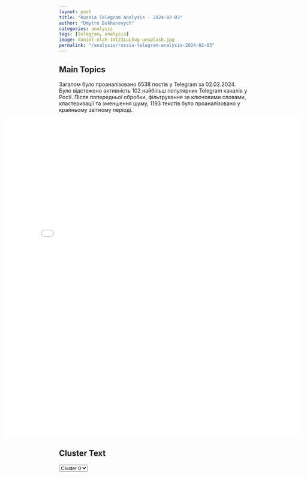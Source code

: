 ```yaml
---
layout: post
title: "Russia Telegram Analysis - 2024-02-03"
author: "Dmytro Bukhanevych"
categories: analysis
tags: [telegram, analysis]
image: daniel-olah-1Vt21LuLSug-unsplash.jpg
permalink: "/analysis/russia-telegram-analysis-2024-02-03"
---
```


<style>
    /* Adjusting iframe-container styles */
    .wide-iframe-container {
        width: calc(100% + 30vw);  /* Extending the width */
        margin-left: -15vw;       /* Negative margin to push to the left */
        overflow: hidden;         /* In case the iframe content spills over */
    }

    .wide-iframe-container iframe {
        width: 100%;  /* Making the iframe take the full width of its container */
        border: none; /* Removing any borders from the iframe */
    }

    /* Toggle mechanism */
    .hidden {
        display: none;
    }
    
    .show-content-target:checked + .show-content {
        display: block;
    }
</style>

<h2>Main Topics</h2>
<p>Загалом було проаналізовано 6538 постів у Telegram за 02.02.2024. Було відстежено активність 102 найбільш популярних Telegram каналів у Росії. Після попередньої обробки, фільтрування за ключовими словами, кластеризації та зменшення шуму, 1193 текстів було проаналізовано у крайньому звітному періоді.</p>
<!-- Embedding Main Plotly Visualization -->
<div class="wide-iframe-container">
    <iframe src="{{site.baseurl}}/visualizations/2024-02-03/fig_topics_time.html" height="850"></iframe>
</div>


<h2>Cluster Text</h2>

<!-- Dropdown to select a cluster -->
<select id="clusterSelector" onchange="displayClusterText()">
<option value="0">Cluster 0</option><option value="1">Cluster 1</option><option value="2">Cluster 2</option><option value="3">Cluster 3</option><option value="4">Cluster 4</option><option value="5">Cluster 5</option><option value="6">Cluster 6</option><option value="7">Cluster 7</option><option value="8">Cluster 8</option>
</select>

<!-- Display area for the selected cluster's text -->
<div id="clusterTextDisplay" class="hidden"></div>

<script type="text/javascript">
    var clusterDetails = {"0": "<b>Total Posts:</b> 131<br><b>Date:</b> 2024-02-02 22:32:55+00:00<br><b>Author:</b> wargonzo<br><b>Link:</b> https://t.me/s/wargonzo/17954<br><b>Subscribers:</b> 1072133<br><b>Text:</b> \u0422\u0435\u043a\u0441\u0442: \u26a1\ufe0f\u0412\u0430\u0436\u043d\u043e\u26a1\ufe0f\u0412\u0412\u0421 \u0421\u0428\u0410 \u043d\u0430\u043d\u0435\u0441\u043b\u0438 \u0443\u0434\u0430\u0440\u044b \u043f\u043e \u0421\u0438\u0440\u0438\u0438 \u0438 \u0418\u0440\u0430\u043a\u0443\u26a1\ufe0f\u0421\u0442\u0440\u0430\u0442\u0435\u0433\u0438\u0447\u0435\u0441\u043a\u0438\u0435 \u0431\u043e\u043c\u0431\u0430\u0440\u0434\u0438\u0440\u043e\u0432\u0449\u0438\u043a\u0438 B-1B \u00abLancer\u00bb, \u0430 \u0442\u0430\u043a\u0436\u0435 \u043e\u043a\u043e\u043b\u043e 10 \u0448\u0442\u0443\u0440\u043c\u043e\u0432\u0438\u043a\u043e\u0432 \u0438 \u0438\u0441\u0442\u0440\u0435\u0431\u0438\u0442\u0435\u043b\u0435\u0439 \u0412\u0412\u0421 \u0421\u0428\u0410 \u043d\u0430\u043d\u043e\u0441\u044f\u0442 \u0443\u0434\u0430\u0440\u044b \u043f\u043e \u043e\u0431\u044a\u0435\u043a\u0442\u0430\u043c \u041a\u0421\u0418\u0420 \u0438 \u043f\u043e\u0434\u0434\u0435\u0440\u0436\u0438\u0432\u0430\u0435\u043c\u044b\u0445 \u0418\u0440\u0430\u043d\u043e\u043c \u0433\u0440\u0443\u043f\u043f\u0438\u0440\u043e\u0432\u043e\u043a \u0432 \u0421\u0438\u0440\u0438\u0438 \u0438 \u0418\u0440\u0430\u043a\u0435. \u0426\u0435\u043d\u0442\u0440\u0430\u043b\u044c\u043d\u043e\u0435 \u043a\u043e\u043c\u0430\u043d\u0434\u043e\u0432\u0430\u043d\u0438\u0435 \u0421\u0428\u0410 \u043f\u043e\u0434\u0442\u0432\u0435\u0440\u0434\u0438\u043b\u043e \u0431\u043e\u043c\u0431\u0430\u0440\u0434\u0438\u0440\u043e\u0432\u043a\u0443 \u0431\u043e\u043b\u0435\u0435 \u0447\u0435\u043c 85 \u0446\u0435\u043b\u0435\u0439. \u041f\u0440\u0438 \u044d\u0442\u043e\u043c, \u0430\u043c\u0435\u0440\u0438\u043a\u0430\u043d\u0441\u043a\u0438\u0435 \u0421\u041c\u0418, \u0441\u0441\u044b\u043b\u0430\u044f\u0441\u044c \u043d\u0430 \u0438\u0441\u0442\u043e\u0447\u043d\u0438\u043a\u0438 \u0432 \u043f\u0440\u0430\u0432\u0438\u0442\u0435\u043b\u044c\u0441\u0442\u0432\u0435, \u0441\u043e\u043e\u0431\u0449\u0430\u044e\u0442, \u0447\u0442\u043e \u0443\u0434\u0430\u0440\u044b \u043d\u0435 \u0431\u0443\u0434\u0443\u0442 \u043d\u0430\u043d\u043e\u0441\u0438\u0442\u044c\u0441\u044f \u043f\u043e \u0442\u0435\u0440\u0440\u0438\u0442\u043e\u0440\u0438\u0438 \u0418\u0440\u0430\u043d\u0430, \u043d\u043e \u044d\u0442\u043e \u0442\u043e\u043b\u044c\u043a\u043e \u043d\u0430\u0447\u0430\u043b\u043e \u043e\u043f\u0435\u0440\u0430\u0446\u0438\u0438 \u043f\u0440\u043e\u0442\u0438\u0432 \u043f\u0440\u043e\u0438\u0440\u0430\u043d\u0441\u043a\u0438\u0445 \u0441\u0438\u043b \u0432 \u0440\u0435\u0433\u0438\u043e\u043d\u0435, \u043a\u043e\u0442\u043e\u0440\u0430\u044f \u043f\u0440\u043e\u0434\u043e\u043b\u0436\u0438\u0442\u0441\u044f \u0432 \u0431\u043b\u0438\u0436\u0430\u0439\u0448\u0438\u0435 \u0434\u043d\u0438. \u042d\u0442\u0438 \u0441\u043b\u043e\u0432\u0430 \u043f\u043e\u0434\u0442\u0432\u0435\u0440\u0434\u0438\u043b \u0438 \u043f\u0440\u0435\u0437\u0438\u0434\u0435\u043d\u0442 \u0421\u0428\u0410 \u0414\u0436\u043e \u0411\u0430\u0439\u0434\u0435\u043d, \u0437\u0430\u044f\u0432\u0438\u0432, \u0447\u0442\u043e \u043e\u043f\u0435\u0440\u0430\u0446\u0438\u044f \u043f\u0440\u043e\u0432\u043e\u0434\u0438\u0442\u0441\u044f \u043f\u043e\u0434 \u0435\u0433\u043e \u0440\u0443\u043a\u043e\u0432\u043e\u0434\u0441\u0442\u0432\u043e\u043c \u0438 \u0431\u0443\u0434\u0435\u0442 \u043f\u0440\u043e\u0434\u043e\u043b\u0436\u0435\u043d\u0430 \u0432 \u0442\u043e\u043c \u043c\u0435\u0441\u0442\u0435 \u0438 \u0432 \u0442\u043e \u0432\u0440\u0435\u043c\u044f, \u043a\u043e\u0442\u043e\u0440\u043e\u0435 \u043e\u043d\u0438 \u0441\u0430\u043c\u0438 \u0432\u044b\u0431\u0435\u0440\u0443\u0442. \u00ab\u0421\u0428\u0410 \u043d\u0435 \u0441\u0442\u0440\u0435\u043c\u044f\u0442\u0441\u044f \u043a \u043a\u043e\u043d\u0444\u043b\u0438\u043a\u0442\u0443 \u043d\u0430 \u0411\u043b\u0438\u0436\u043d\u0435\u043c \u0412\u043e\u0441\u0442\u043e\u043a\u0435 \u0438\u043b\u0438 \u0433\u0434\u0435-\u043b\u0438\u0431\u043e \u0435\u0449\u0435 \u0432 \u043c\u0438\u0440\u0435, \u043d\u043e \u043c\u044b \u0434\u0430\u0434\u0438\u043c \u0441\u0434\u0430\u0447\u0438 \u0432\u0441\u0435\u043c, \u043a\u0442\u043e \u043f\u043e\u043f\u044b\u0442\u0430\u0435\u0442\u0441\u044f \u043f\u0440\u0438\u0447\u0438\u043d\u0438\u0442\u044c \u043d\u0430\u043c \u0432\u0440\u0435\u0434\u00bb \u2013 \u0437\u0430\u044f\u0432\u0438\u043b \u043f\u0440\u0435\u0437\u0438\u0434\u0435\u043d\u0442 \u0410\u043c\u0435\u0440\u0438\u043a\u0438. \u041d\u0430\u043f\u043e\u043c\u043d\u0438\u043c, \u0447\u0442\u043e \u0431\u043e\u043c\u0431\u0430\u0440\u0434\u0438\u0440\u043e\u0432\u043a\u0438 \u0432 \u0421\u0438\u0440\u0438\u0438 \u0438 \u0418\u0440\u0430\u043a\u0435 \u0441\u0442\u0430\u043b\u0438 \u043e\u0442\u0432\u0435\u0442\u043e\u043c \u043d\u0430 \u043d\u0435\u0434\u0430\u0432\u043d\u044e\u044e \u0430\u0442\u0430\u043a\u0443 \u0430\u043c\u0435\u0440\u0438\u043a\u0430\u043d\u0441\u043a\u043e\u0439 \u0431\u0430\u0437\u044b \u0432 \u0418\u043e\u0440\u0434\u0430\u043d\u0438\u0438, \u0432 \u0445\u043e\u0434\u0435 \u043a\u043e\u0442\u043e\u0440\u043e\u0439 \u043f\u043e\u0433\u0438\u0431\u043b\u043e \u043d\u0435\u0441\u043a\u043e\u043b\u044c\u043a\u043e \u0432\u043e\u0435\u043d\u043d\u043e\u0441\u043b\u0443\u0436\u0430\u0449\u0438\u0445 \u0421\u0428\u0410.@wargonzo *\u043d\u0430\u0448 \u043f\u0440\u043e\u0435\u043a\u0442 \u0441\u0443\u0449\u0435\u0441\u0442\u0432\u0443\u0435\u0442 \u043d\u0430 \u0441\u0440\u0435\u0434\u0441\u0442\u0432\u0430 \u043f\u043e\u0434\u043f\u0438\u0441\u0447\u0438\u043a\u043e\u0432, \u043a\u0430\u0440\u0442\u0430 \u0434\u043b\u044f \u043f\u043e\u043c\u043e\u0449\u04384276 3801 4149 1378", "1": "<b>Total Posts:</b> 319<br><b>Date:</b> 2024-02-02 06:00:07+00:00<br><b>Author:</b> bbcrussian<br><b>Link:</b> https://t.me/s/bbcrussian/60050<br><b>Subscribers:</b> 374681<br><b>Text:</b> \u0422\u0435\u043a\u0441\u0442: \u0418\u0433\u0440\u044b \u0417\u0435\u043b\u0435\u043d\u0441\u043a\u043e\u0433\u043e \u0438\u00a0\u0417\u0430\u043b\u0443\u0436\u043d\u043e\u0433\u043e: \u0433\u0435\u043d\u0435\u0440\u0430\u043b \u0441\u0434\u0435\u043b\u0430\u043b \u0441\u0432\u043e\u0439 \u0445\u043e\u0434. \u041a\u043e\u0440\u0440\u0435\u0441\u043f\u043e\u043d\u0434\u0435\u043d\u0442 \u0411\u0438-\u0431\u0438-\u0441\u0438 \u0432\u00a0\u0423\u043a\u0440\u0430\u0438\u043d\u0435 \u0421\u0432\u044f\u0442\u043e\u0441\u043b\u0430\u0432 \u0425\u043e\u043c\u0435\u043d\u043a\u043e\u00a0\u2014 \u043e\u00a0\u043a\u043e\u043b\u043e\u043d\u043a\u0435 \u0443\u043a\u0440\u0430\u0438\u043d\u0441\u043a\u043e\u0433\u043e \u0433\u043b\u0430\u0432\u043d\u043e\u043a\u043e\u043c\u0430\u043d\u0434\u0443\u044e\u0449\u0435\u0433\u043e \u043d\u0430\u00a0\u0441\u0430\u0439\u0442\u0435 CNN\u0423\u0432\u0435\u0440\u0435\u043d, \u0441\u0435\u0433\u043e\u0434\u043d\u044f \u043c\u044b\u00a0\u0443\u0432\u0438\u0434\u0438\u043c \u043d\u0435\u00a0\u043e\u0434\u0438\u043d \u0430\u043d\u0430\u043b\u0438\u0437 \u043a\u043e\u043b\u043e\u043d\u043a\u0438 \u0412\u0430\u043b\u0435\u0440\u0438\u044f \u0417\u0430\u043b\u0443\u0436\u043d\u043e\u0433\u043e \u0434\u043b\u044f CNN \u043e\u0442\u00a0\u0432\u043e\u0435\u043d\u043d\u044b\u0445 \u044d\u043a\u0441\u043f\u0435\u0440\u0442\u043e\u0432. \u0410\u00a0\u043f\u043e\u043a\u0430 \u043e\u043d\u0438 \u0441\u043f\u044f\u0442, \u043f\u0440\u0435\u0434\u043b\u0430\u0433\u0430\u044e \u043f\u043e\u0441\u043c\u043e\u0442\u0440\u0435\u0442\u044c \u043d\u0430\u00a0\u043d\u0435\u0435 \u0441\u00a0\u043f\u043e\u043b\u0438\u0442\u0438\u0447\u0435\u0441\u043a\u043e\u0439 \u0442\u043e\u0447\u043a\u0438 \u0437\u0440\u0435\u043d\u0438\u044f.\u0412\u043e-\u043f\u0435\u0440\u0432\u044b\u0445, \u044d\u0442\u043e \u043a\u043e\u043b\u043e\u043d\u043a\u0430 \u043d\u0430\u043f\u0438\u0441\u0430\u043d\u0430 \u0433\u043b\u0430\u0432\u043d\u043e\u043a\u043e\u043c\u0430\u043d\u0434\u0443\u044e\u0449\u0438\u043c, \u043d\u0430\u0445\u043e\u0434\u044f\u0449\u0438\u043c\u0441\u044f \u043d\u0430\u00a0\u0433\u0440\u0430\u043d\u0438 \u043e\u0442\u0441\u0442\u0430\u0432\u043a\u0438.\u0421\u043e\u0431\u044b\u0442\u0438\u044f \u043f\u043e\u0441\u043b\u0435\u0434\u043d\u0438\u0445 \u0434\u043d\u0435\u0439 \u043d\u0435\u00a0\u043e\u0441\u0442\u0430\u0432\u0438\u043b\u0438 \u043c\u0435\u0441\u0442\u0430 \u0434\u043b\u044f \u0441\u043e\u043c\u043d\u0435\u043d\u0438\u0439: \u0412\u043b\u0430\u0434\u0438\u043c\u0438\u0440 \u0417\u0435\u043b\u0435\u043d\u0441\u043a\u0438\u0439 \u0445\u043e\u0447\u0435\u0442, \u0447\u0442\u043e\u0431\u044b \u0417\u0430\u043b\u0443\u0436\u043d\u044b\u0439 \u0443\u0448\u0435\u043b. \u0416\u0435\u043b\u0430\u0442\u0435\u043b\u044c\u043d\u043e \u0441\u0430\u043c\u00a0\u2014 \u0447\u0442\u043e\u0431\u044b \u043d\u0435\u00a0\u043f\u0440\u0435\u0437\u0438\u0434\u0435\u043d\u0442 \u043f\u043e\u0434\u043f\u0438\u0441\u0430\u043b \u0443\u043a\u0430\u0437 \u043e\u0431\u00a0\u043e\u0442\u0441\u0442\u0430\u0432\u043a\u0435 \u043f\u043e\u043f\u0443\u043b\u044f\u0440\u043d\u043e\u0433\u043e \u0432\u043e\u0435\u043d\u043d\u043e\u0433\u043e \u043b\u0438\u0434\u0435\u0440\u0430, \u0430\u00a0\u043e\u043d\u00a0\u0441\u0430\u043c \u0434\u043e\u0431\u0440\u043e\u0432\u043e\u043b\u044c\u043d\u043e \u043f\u0435\u0440\u0435\u0448\u0435\u043b \u043d\u0430\u00a0\u0434\u0440\u0443\u0433\u0443\u044e \u0440\u0430\u0431\u043e\u0442\u0443.\u041d\u043e\u00a0\u0442\u0435\u043a\u0441\u0442 \u0417\u0430\u043b\u0443\u0436\u043d\u043e\u0433\u043e \u043c\u0430\u043b\u043e \u043f\u043e\u0445\u043e\u0436 \u043d\u0430\u00a0\u0437\u0430\u0432\u0435\u0449\u0430\u043d\u0438\u0435 \u0443\u0445\u043e\u0434\u044f\u0449\u0435\u0433\u043e \u0432\u043e\u0435\u043d\u0430\u0447\u0430\u043b\u044c\u043d\u0438\u043a\u0430. \u041e\u043d\u00a0\u0443\u0445\u043e\u0434\u0438\u0442\u044c \u043d\u0435\u00a0\u0441\u043e\u0431\u0438\u0440\u0430\u0435\u0442\u0441\u044f.\u041c\u043d\u0435 \u043a\u0430\u043a \u0436\u0438\u0442\u0435\u043b\u044e \u0423\u043a\u0440\u0430\u0438\u043d\u044b \u0434\u0438\u043a\u043e \u043f\u0438\u0441\u0430\u0442\u044c \u043e\u0431\u00a0\u043e\u0442\u043d\u043e\u0448\u0435\u043d\u0438\u044f\u0445 \u043c\u0435\u0436\u0434\u0443 \u043f\u0440\u0435\u0437\u0438\u0434\u0435\u043d\u0442\u043e\u043c \u0438\u00a0\u043a\u043e\u043c\u0430\u043d\u0434\u0443\u044e\u0449\u0438\u043c \u0430\u0440\u043c\u0438\u0438 \u043c\u043e\u0435\u0439 \u0432\u043e\u044e\u044e\u0449\u0435\u0439 \u0441\u0442\u0440\u0430\u043d\u044b \u043a\u0430\u043a \u043e\u0431\u00a0\u0438\u0433\u0440\u0435, \u043d\u043e\u00a0\u0432\u00a0\u043d\u0435\u0439 \u0441\u0435\u0439\u0447\u0430\u0441 \u0417\u0430\u043b\u0443\u0436\u043d\u044b\u0439 \u0441\u0434\u0435\u043b\u0430\u043b \u0441\u0432\u043e\u0439 \u0445\u043e\u0434, \u043e\u0447\u0435\u0440\u0435\u0434\u044c \u0445\u043e\u0434\u0438\u0442\u044c\u00a0\u2014 \u0437\u0430\u00a0\u0417\u0435\u043b\u0435\u043d\u0441\u043a\u0438\u043c.\u0412\u043e-\u0432\u0442\u043e\u0440\u044b\u0445, \u043e\u0434\u043d\u043e\u0439 \u0438\u0437\u00a0\u0433\u043b\u0430\u0432\u043d\u044b\u0445 \u043e\u0437\u0432\u0443\u0447\u0438\u0432\u0430\u0435\u043c\u044b\u0445 \u0432\u0441\u043b\u0443\u0445 \u043f\u0440\u0435\u0442\u0435\u043d\u0437\u0438\u0439 \u043a\u00a0\u0417\u0430\u043b\u0443\u0436\u043d\u043e\u043c\u0443 \u0441\u043e\u00a0\u0441\u0442\u043e\u0440\u043e\u043d\u044b \u0435\u0433\u043e \u043a\u0440\u0438\u0442\u0438\u043a\u043e\u0432 \u0431\u044b\u043b\u043e \u043e\u0442\u0441\u0443\u0442\u0441\u0442\u0432\u0438\u0435 \u0443\u00a0\u0433\u0435\u043d\u0435\u0440\u0430\u043b\u0430 \u00ab\u043f\u043b\u0430\u043d\u0430 \u043d\u0430\u00a0\u0432\u043e\u0439\u043d\u0443\u00bb. \u041c\u043e\u0436\u043d\u043e \u043f\u043e-\u0440\u0430\u0437\u043d\u043e\u043c\u0443 \u043e\u0446\u0435\u043d\u0438\u0432\u0430\u0442\u044c \u0441\u0430\u043c\u0443 \u043f\u043e\u0441\u0442\u0430\u043d\u043e\u0432\u043a\u0443 \u0432\u043e\u043f\u0440\u043e\u0441\u0430: \u0434\u043e\u043b\u0436\u0435\u043d\u00a0\u043b\u0438 \u0433\u043b\u0430\u0432\u043a\u043e\u043c \u043f\u043e\u0441\u0432\u044f\u0449\u0430\u0442\u044c \u0432\u00a0\u0441\u0432\u043e\u0438 \u043f\u043b\u0430\u043d\u044b \u043a\u043e\u0433\u043e-\u043b\u0438\u0431\u043e, \u043a\u0440\u043e\u043c\u0435 \u0447\u043b\u0435\u043d\u043e\u0432 \u0441\u0442\u0430\u0432\u043a\u0438, \u043d\u043e\u00a0\u0432\u0447\u0435\u0440\u0430 \u043c\u044b\u00a0\u043f\u043e\u043b\u0443\u0447\u0438\u043b\u0438 \u043e\u0442\u0432\u0435\u0442 \u043d\u0430\u00a0\u044d\u0442\u043e\u0442 \u0432\u043e\u043f\u0440\u043e\u0441.\u0422\u0435\u043a\u0441\u0442 \u0417\u0430\u043b\u0443\u0436\u043d\u043e\u0433\u043e\u00a0\u2014 \u044d\u0442\u043e \u0432\u043f\u043e\u043b\u043d\u0435 \u043a\u043e\u043d\u043a\u0440\u0435\u0442\u043d\u044b\u0439 \u043f\u043b\u0430\u043d, \u0447\u0442\u043e \u0438\u00a0\u043a\u0430\u043a \u043e\u043d\u00a0\u043f\u0440\u0435\u0434\u043b\u0430\u0433\u0430\u0435\u0442 \u0434\u0435\u043b\u0430\u0442\u044c \u0441\u00a0\u0432\u043e\u0439\u043d\u043e\u0439. \u041c\u043e\u0436\u043d\u043e \u043e\u0431\u0441\u0443\u0436\u0434\u0430\u0442\u044c, \u0445\u043e\u0440\u043e\u0448\u0438\u0439 \u044d\u0442\u043e \u043f\u043b\u0430\u043d \u0438\u043b\u0438 \u043f\u043b\u043e\u0445\u043e\u0439, \u043c\u043e\u0436\u043d\u043e, \u043d\u0430\u0432\u0435\u0440\u043d\u043e, \u043f\u0440\u0435\u0434\u043b\u0430\u0433\u0430\u0442\u044c \u043f\u043b\u0430\u043d\u044b \u043f\u043e\u043b\u0443\u0447\u0448\u0435, \u043d\u043e\u00a0\u044d\u0442\u043e \u0443\u0436\u0435 \u043f\u0435\u0440\u0435\u0432\u043e\u0434 \u0440\u0430\u0437\u0433\u043e\u0432\u043e\u0440\u0430 \u0432\u00a0\u0434\u0440\u0443\u0433\u0443\u044e \u043f\u043b\u043e\u0441\u043a\u043e\u0441\u0442\u044c.\u0423\u00a0\u0417\u0430\u043b\u0443\u0436\u043d\u043e\u0433\u043e \u0435\u0441\u0442\u044c \u043f\u043b\u0430\u043d, \u043e\u043d\u00a0\u0433\u043e\u0442\u043e\u0432 \u0435\u0433\u043e \u0440\u0435\u0430\u043b\u0438\u0437\u043e\u0432\u044b\u0432\u0430\u0442\u044c, \u0435\u0433\u043e \u043e\u0442\u0441\u0442\u0430\u0432\u043a\u0430 \u0432\u00a0\u044d\u0442\u043e\u0439 \u0441\u0438\u0442\u0443\u0430\u0446\u0438\u0438 \u0431\u0443\u0434\u0435\u0442 \u0432\u044b\u0433\u043b\u044f\u0434\u0435\u0442\u044c \u043a\u0430\u043a \u043d\u0435\u0441\u043e\u0433\u043b\u0430\u0441\u0438\u0435 \u043f\u0440\u0435\u0437\u0438\u0434\u0435\u043d\u0442\u0430 \u0441\u00a0\u044d\u0442\u0438\u043c \u043f\u043b\u0430\u043d\u043e\u043c. \u0418\u00a0\u0434\u0435\u043b\u0430\u0435\u0442 \u043e\u0447\u0435\u0432\u0438\u0434\u043d\u044b\u043c \u0434\u0440\u0443\u0433\u043e\u0439 \u0432\u043e\u043f\u0440\u043e\u0441: \u0430\u00a0\u0447\u0442\u043e \u0438\u043c\u0435\u043d\u043d\u043e \u043d\u0435\u00a0\u043d\u0440\u0430\u0432\u0438\u0442\u0441\u044f \u0432\u00a0\u044d\u0442\u043e\u043c \u043f\u043b\u0430\u043d\u0435 \u0417\u0435\u043b\u0435\u043d\u0441\u043a\u043e\u043c\u0443, \u0438\u00a0\u0447\u0442\u043e \u043f\u0440\u0435\u0434\u043b\u0430\u0433\u0430\u0435\u0442 \u043e\u043d\u00a0\u0441\u0430\u043c?\u0412-\u0442\u0440\u0435\u0442\u044c\u0438\u0445, \u043d\u0435\u0441\u043c\u043e\u0442\u0440\u044f \u043d\u0430\u00a0\u0442\u043e, \u0447\u0442\u043e \u043a\u043e\u043b\u043e\u043d\u043a\u0430 \u0417\u0430\u043b\u0443\u0436\u043d\u043e\u0433\u043e \u043d\u0430\u043f\u0438\u0441\u0430\u043d\u0430 \u0437\u0443\u0431\u043e\u0434\u0440\u043e\u0431\u0438\u0442\u0435\u043b\u044c\u043d\u044b\u043c \u044f\u0437\u044b\u043a\u043e\u043c, \u043f\u043e\u043b\u043d\u044b\u043c \u0432\u043e\u0435\u043d\u043d\u044b\u0445 \u043a\u0430\u043d\u0446\u0435\u043b\u044f\u0440\u0438\u0437\u043c\u043e\u0432, \u0432\u00a0\u043d\u0435\u0439 \u043d\u0435\u0441\u043b\u043e\u0436\u043d\u043e \u0437\u0430\u043c\u0435\u0442\u0438\u0442\u044c \u0432\u043f\u043e\u043b\u043d\u0435 \u043a\u043e\u043d\u043a\u0440\u0435\u0442\u043d\u044b\u0435 \u043a\u0430\u043c\u043d\u0438, \u0431\u0440\u043e\u0448\u0435\u043d\u043d\u044b\u0435 \u0432\u00a0\u043e\u0433\u043e\u0440\u043e\u0434 \u043f\u043e\u043b\u0438\u0442\u0438\u0447\u0435\u0441\u043a\u043e\u0433\u043e \u0440\u0443\u043a\u043e\u0432\u043e\u0434\u0441\u0442\u0432\u0430 \u0423\u043a\u0440\u0430\u0438\u043d\u044b.\u041a\u043e\u043d\u0441\u0442\u0430\u0442\u0430\u0446\u0438\u044f \u00ab\u043d\u0435\u0441\u043f\u043e\u0441\u043e\u0431\u043d\u043e\u0441\u0442\u0438 \u0433\u043e\u0441\u0443\u0434\u0430\u0440\u0441\u0442\u0432\u0435\u043d\u043d\u044b\u0445 \u0438\u043d\u0441\u0442\u0438\u0442\u0443\u0442\u043e\u0432 \u0432\u00a0\u0423\u043a\u0440\u0430\u0438\u043d\u0435 \u0443\u043b\u0443\u0447\u0448\u0438\u0442\u044c \u0441\u043e\u0441\u0442\u043e\u044f\u043d\u0438\u0435 \u043a\u043e\u043c\u043f\u043b\u0435\u043a\u0442\u043e\u0432\u0430\u043d\u0438\u044f \u0421\u0438\u043b \u043e\u0431\u043e\u0440\u043e\u043d\u044b \u0431\u0435\u0437 \u043d\u0435\u043f\u043e\u043f\u0443\u043b\u044f\u0440\u043d\u044b\u0445 \u043c\u0435\u0440\u00bb\u00a0\u2014 \u044d\u0442\u043e\u00a0\u0436\u0435 \u0440\u0435\u0430\u043a\u0446\u0438\u044f \u0417\u0430\u043b\u0443\u0436\u043d\u043e\u0433\u043e \u043d\u0430\u00a0\u044d\u043f\u043e\u043f\u0435\u044e \u0432\u043e\u043a\u0440\u0443\u0433 \u0437\u0430\u043a\u043e\u043d\u043e\u043f\u0440\u043e\u0435\u043a\u0442\u0430 \u043e\u00a0\u043c\u043e\u0431\u0438\u043b\u0438\u0437\u0430\u0446\u0438\u0438. \u041f\u0440\u0435\u0437\u0438\u0434\u0435\u043d\u0442 \u0417\u0435\u043b\u0435\u043d\u0441\u043a\u0438\u0439 \u043f\u0435\u0440\u0435\u043d\u043e\u0441\u0438\u0442 \u043e\u0442\u0432\u0435\u0442\u0441\u0442\u0432\u0435\u043d\u043d\u043e\u0441\u0442\u044c \u0437\u0430\u00a0\u0430\u043f\u0440\u0438\u043e\u0440\u0438 \u043d\u0435\u043f\u043e\u043f\u0443\u043b\u044f\u0440\u043d\u044b\u0439 \u0437\u0430\u043a\u043e\u043d \u043d\u0430\u00a0\u0432\u043e\u0435\u043d\u043d\u044b\u0445: \u043c\u043e\u043b, \u043e\u0436\u0438\u0434\u0430\u044e, \u0447\u0442\u043e \u043e\u043d\u0438 \u0440\u0430\u0437\u0440\u0430\u0431\u043e\u0442\u0430\u044e\u0442 \u0434\u043e\u043a\u0443\u043c\u0435\u043d\u0442, \u043a\u043e\u0442\u043e\u0440\u044b\u0439 \u044f\u00a0\u0441\u043e\u0447\u0442\u0443 \u043f\u0440\u0438\u0435\u043c\u043b\u0435\u043c\u044b\u043c. \u0412\u043e\u0435\u043d\u043d\u044b\u0435 \u043e\u0442\u0432\u0435\u0447\u0430\u044e\u0442: \u043d\u0430\u0448\u0430 \u0440\u0430\u0431\u043e\u0442\u0430\u00a0\u2014 \u0432\u043e\u0435\u0432\u0430\u0442\u044c, \u0430\u00a0\u043d\u0435\u00a0\u0437\u0430\u043a\u043e\u043d\u044b \u043f\u0438\u0441\u0430\u0442\u044c, \u0447\u0430\u0441\u0442\u044c \u043e\u0442\u0432\u0435\u0442\u0441\u0442\u0432\u0435\u043d\u043d\u043e\u0441\u0442\u0438 \u0434\u043e\u043b\u0436\u043d\u044b \u0432\u0437\u044f\u0442\u044c \u043d\u0430\u00a0\u0441\u0435\u0431\u044f \u043f\u043e\u043b\u0438\u0442\u0438\u043a\u0438. \u0421\u043b\u043e\u0432\u043e \u00ab\u043d\u0435\u0441\u043f\u043e\u0441\u043e\u0431\u043d\u043e\u0441\u0442\u044c\u00bb \u0432\u00a0\u043a\u043e\u043b\u043e\u043d\u043a\u0435 \u0417\u0430\u043b\u0443\u0436\u043d\u043e\u0433\u043e\u00a0\u2014 \u044d\u0442\u043e \u0434\u0438\u0430\u0433\u043d\u043e\u0437 \u043d\u044b\u043d\u0435\u0448\u043d\u0435\u0433\u043e \u0441\u043e\u0441\u0442\u043e\u044f\u043d\u0438\u044f \u0434\u0435\u043b \u0432\u00a0\u044d\u0442\u043e\u0439 \u0442\u0435\u043c\u0435.\u041e\u043f\u044f\u0442\u044c\u00a0\u0436\u0435, \u044f\u00a0\u043d\u0435\u00a0\u043c\u043e\u0433\u0443 \u043f\u043e\u0432\u0435\u0440\u0438\u0442\u044c \u0432\u00a0\u0442\u043e, \u0447\u0442\u043e \u044f\u00a0\u044d\u0442\u043e \u043f\u0438\u0448\u0443, \u0438\u00a0\u044d\u0442\u043e \u043f\u0440\u043e\u0438\u0441\u0445\u043e\u0434\u0438\u0442 \u043d\u0430\u00a0\u0441\u0430\u043c\u043e\u043c \u0434\u0435\u043b\u0435, \u043d\u043e\u00a0\u043f\u043e\u043b\u0438\u0442\u0438\u0447\u0435\u0441\u043a\u0438\u0435 \u044d\u043a\u0441\u043f\u0435\u0440\u0442\u044b \u0432\u00a0\u0423\u043a\u0440\u0430\u0438\u043d\u0435 \u0430\u0431\u0441\u043e\u043b\u044e\u0442\u043d\u043e \u0441\u0435\u0440\u044c\u0435\u0437\u043d\u043e \u0441\u0440\u0430\u0432\u043d\u0438\u0432\u0430\u044e\u0442 \u043e\u0442\u043d\u043e\u0448\u0435\u043d\u0438\u044f \u043c\u0435\u0436\u0434\u0443 \u0412\u043b\u0430\u0434\u0438\u043c\u0438\u0440\u043e\u043c \u0417\u0435\u043b\u0435\u043d\u0441\u043a\u0438\u043c \u0438\u00a0\u0412\u0430\u043b\u0435\u0440\u0438\u0435\u043c \u0417\u0430\u043b\u0443\u0436\u043d\u044b\u043c \u0441\u00a0\u043e\u0442\u043d\u043e\u0448\u0435\u043d\u0438\u044f\u043c\u0438 \u043c\u0435\u0436\u0434\u0443 \u0441\u0443\u043f\u0440\u0443\u0433\u0430\u043c\u0438 \u0432\u00a0\u0434\u0430\u0432\u043d\u043e \u0438\u0437\u0436\u0438\u0432\u0448\u0435\u043c \u0441\u0435\u0431\u044f \u0431\u0440\u0430\u043a\u0435. \u0421\u043e\u00a0\u0432\u0441\u0435\u043c\u0438 \u0432\u044b\u0442\u0435\u043a\u0430\u044e\u0449\u0438\u043c\u0438 \u043e\u0442\u0441\u044e\u0434\u0430 \u043f\u043e\u0441\u043b\u0435\u0434\u0441\u0442\u0432\u0438\u044f\u043c\u0438.\u0421\u043b\u043e\u0436\u043d\u043e \u0441\u043a\u0430\u0437\u0430\u0442\u044c, \u0447\u0435\u043c \u0432\u00a0\u044d\u0442\u043e\u0439 \u043c\u0435\u0442\u0430\u0444\u043e\u0440\u0435 \u044f\u0432\u043b\u044f\u0435\u0442\u0441\u044f \u043a\u043e\u043b\u043e\u043d\u043a\u0430 \u0412\u0430\u043b\u0435\u0440\u0438\u044f \u0417\u0430\u043b\u0443\u0436\u043d\u043e\u0433\u043e: \u043f\u043e\u043f\u044b\u0442\u043a\u043e\u0439 \u0432\u0441\u043b\u0443\u0445 \u043f\u0440\u043e\u0433\u043e\u0432\u043e\u0440\u0438\u0442\u044c \u043d\u0430\u043a\u043e\u043f\u0438\u0432\u0448\u0438\u0435\u0441\u044f \u0432\u00a0\u044d\u0442\u043e\u0439 \u043f\u0430\u0440\u0435 \u043f\u0440\u043e\u0431\u043b\u0435\u043c\u044b \u0438\u00a0\u043f\u043e\u0439\u0442\u0438 \u0441\u00a0\u043d\u0438\u043c\u0438 \u0432\u00a0\u0442\u0435\u0440\u0430\u043f\u0438\u044e \u0438\u043b\u0438 \u0448\u0430\u0433\u043e\u043c \u043d\u0430\u0432\u0441\u0442\u0440\u0435\u0447\u0443, \u0432\u043e\u0437\u043c\u043e\u0436\u043d\u043e, \u043d\u0435\u043c\u0438\u043d\u0443\u0435\u043c\u043e\u043c\u0443 \u0440\u0430\u0437\u0432\u043e\u0434\u0443.\u0415\u0441\u0442\u044c \u043f\u043e\u0434\u043e\u0437\u0440\u0435\u043d\u0438\u0435, \u0447\u0442\u043e \u043c\u044b\u00a0\u0443\u0437\u043d\u0430\u0435\u043c \u043e\u0431\u00a0\u044d\u0442\u043e\u043c \u0443\u0436\u0435 \u0432\u00a0\u0431\u043b\u0438\u0436\u0430\u0439\u0448\u0438\u0435 \u0434\u043d\u0438: \u0434\u0443\u043c\u0430\u0435\u0442\u0441\u044f, \u0440\u0435\u0430\u043a\u0446\u0438\u044f \u043d\u0430\u00a0\u044d\u0442\u043e\u0442 \u0442\u0435\u043a\u0441\u0442 \u0441\u043e\u00a0\u0441\u0442\u043e\u0440\u043e\u043d\u044b \u0412\u043b\u0430\u0434\u0438\u043c\u0438\u0440\u0430 \u0417\u0435\u043b\u0435\u043d\u0441\u043a\u043e\u0433\u043e \u043d\u0435\u00a0\u0437\u0430\u0441\u0442\u0430\u0432\u0438\u0442 \u0441\u0435\u0431\u044f \u0434\u043e\u043b\u0433\u043e \u0436\u0434\u0430\u0442\u044c.", "2": "<b>Total Posts:</b> 122<br><b>Date:</b> 2024-02-02 13:50:59+00:00<br><b>Author:</b> warfakes<br><b>Link:</b> https://t.me/s/warfakes/20208<br><b>Subscribers:</b> 544426<br><b>Text:</b> \u0422\u0435\u043a\u0441\u0442: \u041f\u0440\u0435\u0437\u0438\u0434\u0435\u043d\u0442 \u0420\u043e\u0441\u0441\u0438\u0438 \u0412\u043b\u0430\u0434\u0438\u043c\u0438\u0440 \u041f\u0443\u0442\u0438\u043d \u0432\u0441\u0442\u0440\u0435\u0442\u0438\u043b\u0441\u044f \u0432 \u0422\u0443\u043b\u0435 \u0441 \u0443\u0447\u0430\u0441\u0442\u043d\u0438\u043a\u0430\u043c\u0438 \u0444\u043e\u0440\u0443\u043c\u0430 \u00ab\u0412\u0441\u0435 \u0434\u043b\u044f \u043f\u043e\u0431\u0435\u0434\u044b\u00bb. \u0413\u043b\u0430\u0432\u043d\u043e\u0435 \u0438\u0437 \u0437\u0430\u044f\u0432\u043b\u0435\u043d\u0438\u0439 \u0433\u043b\u0430\u0432\u044b \u0433\u043e\u0441\u0443\u0434\u0430\u0440\u0441\u0442\u0432\u0430: \ud83d\udfe2 \u0412\u0441\u044f \u0440\u0430\u0431\u043e\u0442\u0430 \u0440\u043e\u0441\u0441\u0438\u0439\u0441\u043a\u0438\u0445 \u043e\u0440\u0443\u0436\u0435\u0439\u043d\u0438\u043a\u043e\u0432 \u0438 \u0432\u043b\u0430\u0441\u0442\u0435\u0439 \u043d\u0430\u0446\u0435\u043b\u0435\u043d\u0430 \u043d\u0430 \u043f\u043e\u0434\u0434\u0435\u0440\u0436\u043a\u0443 \u0431\u043e\u0439\u0446\u043e\u0432 \u0420\u0424 \u043d\u0430 \u043f\u0435\u0440\u0435\u0434\u043e\u0432\u043e\u0439;\ud83d\udfe2 \u0411\u043e\u043b\u0435\u0435 520 \u0442\u044b\u0441\u044f\u0447 \u043d\u043e\u0432\u044b\u0445 \u0440\u0430\u0431\u043e\u0447\u0438\u0445 \u043c\u0435\u0441\u0442 \u0441\u043e\u0437\u0434\u0430\u043d\u043e \u0432 \u043e\u0431\u043e\u0440\u043e\u043d\u043a\u0435 \u0432 \u0420\u0424 \u0437\u0430 \u043f\u043e\u0441\u043b\u0435\u0434\u043d\u0438\u0435 1,5 \u0433\u043e\u0434\u0430;\ud83d\udfe2 \u041d\u043e\u0432\u0435\u0439\u0448\u0435\u0435 \u0440\u043e\u0441\u0441\u0438\u0439\u0441\u043a\u043e\u0435 \u0432\u043e\u043e\u0440\u0443\u0436\u0435\u043d\u0438\u0435 \u043f\u0440\u0435\u0432\u043e\u0441\u0445\u043e\u0434\u0438\u0442 \u043d\u0430\u0442\u043e\u0432\u0441\u043a\u043e\u0435, \u0434\u0430\u0436\u0435 \u0441\u043e\u0432\u0435\u0442\u0441\u043a\u043e\u0435 \u043d\u0435 \u0432\u0441\u0435\u0433\u0434\u0430 \u0443\u0441\u0442\u0443\u043f\u0430\u0435\u0442 \u0437\u0430\u0440\u0443\u0431\u0435\u0436\u043d\u043e\u043c\u0443 \u043e\u0440\u0443\u0436\u0438\u044e;\ud83d\udfe2 \u041f\u0440\u043e\u0438\u0437\u0432\u043e\u0434\u0441\u0442\u0432\u043e \u0431\u0440\u043e\u043d\u0435\u0437\u0430\u0449\u0438\u0442\u044b \u0434\u043b\u044f \u0431\u043e\u0439\u0446\u043e\u0432 \u0441\u043f\u0435\u0446\u043e\u043f\u0435\u0440\u0430\u0446\u0438\u0438 \u0432\u044b\u0440\u043e\u0441\u043b\u043e \u0432 10 \u0440\u0430\u0437;\ud83d\udfe2 \u0422\u0430\u043a\u0436\u0435 \u0420\u043e\u0441\u0441\u0438\u044f \u0432\u043a\u043b\u0430\u0434\u044b\u0432\u0430\u0435\u0442 \u0431\u043e\u043b\u044c\u0448\u0438\u0435 \u0441\u0440\u0435\u0434\u0441\u0442\u0432\u0430 \u0432 \u0440\u0430\u0437\u0432\u0438\u0442\u0438\u0435 \u043c\u0438\u043a\u0440\u043e\u044d\u043b\u0435\u043a\u0442\u0440\u043e\u043d\u0438\u043a\u0438;\ud83d\udfe2 \u0420\u043e\u0441\u0441\u0438\u044f \u043f\u0440\u043e\u0434\u0430\u043b\u0430 \u0432\u043e\u043e\u0440\u0443\u0436\u0435\u043d\u0438\u044f \u0437\u0430 \u0440\u0443\u0431\u0435\u0436 \u0432 \u043f\u0440\u043e\u0448\u043b\u043e\u043c \u0433\u043e\u0434\u0443 \u043d\u0430 \u043c\u0438\u043b\u043b\u0438\u0430\u0440\u0434\u044b \u0434\u043e\u043b\u043b\u0430\u0440\u043e\u0432;\ud83d\udfe2 \u0420\u0430\u043a\u0435\u0442\u043d\u044b\u0435 \u043a\u043e\u043c\u043f\u043b\u0435\u043a\u0441\u044b \u00ab\u041f\u0430\u043d\u0446\u0438\u0440\u044c\u00bb \u0432 \u0432\u044b\u0441\u0448\u0435\u0439 \u0441\u0442\u0435\u043f\u0435\u043d\u0438 \u0432\u043e\u0441\u0442\u0440\u0435\u0431\u043e\u0432\u0430\u043d\u044b \u0432 \u0445\u043e\u0434\u0435 \u0441\u043f\u0435\u0446\u043e\u043f\u0435\u0440\u0430\u0446\u0438\u0438 \u0438 \u043d\u0430\u0440\u0430\u0441\u0445\u0432\u0430\u0442 \u043d\u0430 \u043c\u0435\u0436\u0434\u0443\u043d\u0430\u0440\u043e\u0434\u043d\u044b\u0445 \u0440\u044b\u043d\u043a\u0430\u0445, \u043a\u0430\u043a \u00ab\u0433\u043e\u0440\u044f\u0447\u0438\u0435 \u043f\u0438\u0440\u043e\u0436\u043a\u0438\u00bb;\ud83d\udfe2 \u0421\u043e\u0446\u0438\u0430\u043b\u044c\u043d\u044b\u0435 \u043f\u0440\u0430\u0432\u0430 \u0438 \u043b\u044c\u0433\u043e\u0442\u044b \u0434\u043e\u043b\u0436\u043d\u044b \u0431\u044b\u0442\u044c \u0438\u0434\u0435\u043d\u0442\u0438\u0447\u043d\u044b \u0443 \u0432\u0441\u0435\u0445 \u0431\u043e\u0439\u0446\u043e\u0432 \u0441\u043f\u0435\u0446\u043e\u043f\u0435\u0440\u0430\u0446\u0438\u0438;\ud83d\udfe2 \u041f\u043e\u0434\u0430\u0432\u043b\u044f\u044e\u0449\u0435\u0435 \u0431\u043e\u043b\u044c\u0448\u0438\u043d\u0441\u0442\u0432\u043e \u0440\u043e\u0441\u0441\u0438\u044f\u043d \u0445\u043e\u0442\u044f\u0442 \u043f\u043e\u043c\u043e\u0447\u044c \u0414\u043e\u043d\u0431\u0430\u0441\u0441\u0443;\ud83d\udfe2 \u0410\u043a\u0442\u0438\u0432\u043d\u043e\u0435 \u0443\u0447\u0430\u0441\u0442\u0438\u0435 \u0436\u0438\u0442\u0435\u043b\u0435\u0439 \u0420\u043e\u0441\u0441\u0438\u0438 \u0432 \u0441\u0431\u043e\u0440\u0430\u0445 \u0441\u0440\u0435\u0434\u0441\u0442\u0432, \u0430\u043c\u0443\u043d\u0438\u0446\u0438\u0438 \u0438 \u043f\u043e\u043c\u043e\u0449\u0438 \u0434\u043b\u044f \u0431\u043e\u0439\u0446\u043e\u0432 \u043d\u0430 \u0444\u0440\u043e\u043d\u0442\u0435 \u0441\u0432\u0438\u0434\u0435\u0442\u0435\u043b\u044c\u0441\u0442\u0432\u0443\u0435\u0442 \u043e \u0435\u0434\u0438\u043d\u0441\u0442\u0432\u0435 \u0432 \u043e\u0431\u0449\u0435\u0441\u0442\u0432\u0435 \u0438 \u0433\u0430\u0440\u0430\u043d\u0442\u0438\u0440\u0443\u0435\u0442 \u043f\u043e\u0431\u0435\u0434\u0443 \u0441\u0442\u0440\u0430\u043d\u044b;\u00ab\u0415\u0441\u043b\u0438 \u0431\u044b \u0420\u043e\u0441\u0441\u0438\u044f \u043d\u0435 \u043f\u0440\u0438\u0448\u043b\u0430 \u043d\u0430 \u043f\u043e\u043c\u043e\u0449\u044c \u0414\u043e\u043d\u0431\u0430\u0441\u0441\u0443, \u0442\u043e \u043e\u043d\u0430 \u0431\u044b \"\u043f\u0440\u0435\u0432\u0440\u0430\u0442\u0438\u043b\u0430\u0441\u044c \u0432 \u0434\u0440\u044f\u0445\u043b\u0443\u044e \u0441\u0442\u0440\u0430\u043d\u0443\", \u043a\u043e\u0442\u043e\u0440\u0443\u044e \u0431\u044b \u043f\u043e\u0433\u043b\u0430\u0436\u0438\u0432\u0430\u043b\u0438 \u043f\u043e \u0433\u043e\u043b\u043e\u0432\u043a\u0435 \u0438 \u0434\u0430\u0432\u0430\u043b\u0438 \u0433\u043d\u0438\u043b\u0443\u044e \u043a\u0430\u0440\u0442\u043e\u0448\u043a\u0443 \u0432 \u043a\u0430\u0447\u0435\u0441\u0442\u0432\u0435 \u0433\u0443\u043c\u0430\u043d\u0438\u0442\u0430\u0440\u043d\u043e\u0439 \u043f\u043e\u043c\u043e\u0449\u0438\u00bb, \u2014 \u043f\u043e\u0434\u0447\u0435\u0440\u043a\u043d\u0443\u043b \u0412\u043b\u0430\u0434\u0438\u043c\u0438\u0440 \u041f\u0443\u0442\u0438\u043d.\u2705 \u041f\u043e\u0434\u043f\u0438\u0448\u0438\u0442\u0435\u0441\u044c \u043d\u0430 \u00ab\u0412\u043e\u0439\u043d\u0443 \u0441 \u0444\u0435\u0439\u043a\u0430\u043c\u0438\u00bb, \u0447\u0442\u043e\u0431\u044b \u043d\u0435 \u0434\u0430\u0442\u044c \u0441\u0435\u0431\u044f \u043e\u0431\u043c\u0430\u043d\u0443\u0442\u044c.", "3": "<b>Total Posts:</b> 235<br><b>Date:</b> 2024-02-02 23:03:01+00:00<br><b>Author:</b> boris_rozhin<br><b>Link:</b> https://t.me/s/boris_rozhin/111586<br><b>Subscribers:</b> 806843<br><b>Text:</b> \u0422\u0435\u043a\u0441\u0442: \u041f\u0440\u044f\u043c\u043e\u0435 \u043f\u043e\u043f\u0430\u0434\u0430\u043d\u0438\u0435: \u0443\u043d\u0438\u0447\u0442\u043e\u0436\u0435\u043d\u0438\u0435 \u0442\u0430\u043d\u043a\u0430 \u0412\u0421\u0423 \u0432\u044b\u0441\u043e\u043a\u043e\u0442\u043e\u0447\u043d\u044b\u043c \u043a\u043e\u0440\u0440\u0435\u043a\u0442\u0438\u0440\u0443\u0435\u043c\u044b\u043c \u0430\u0440\u0442\u0438\u043b\u043b\u0435\u0440\u0438\u0439\u0441\u043a\u0438\u043c \u0431\u043e\u0435\u043f\u0440\u0438\u043f\u0430\u0441\u043e\u043c \u00ab\u041a\u0440\u0430\u0441\u043d\u043e\u043f\u043e\u043b\u044c\u00bbC\u0435\u043b\u043e \u0421\u0442\u0430\u0440\u043e\u043c\u0430\u0439\u043e\u0440\u0441\u043a\u043e\u0435, \u0412\u043e\u043b\u043d\u043e\u0432\u0430\u0445\u0441\u043a\u0438\u0439 \u0440\u0430\u0439\u043e\u043d, \u0414\u041d\u0420\u0426\u0435\u043b\u044c, \u0432\u044b\u044f\u0432\u043b\u0435\u043d\u043d\u0443\u044e \u0441 \u043f\u043e\u043c\u043e\u0449\u044c\u044e \u0431\u0435\u0441\u043f\u0438\u043b\u043e\u0442\u043d\u043e\u0433\u043e \u043b\u0435\u0442\u0430\u0442\u0435\u043b\u044c\u043d\u043e\u0433\u043e \u0430\u043f\u043f\u0430\u0440\u0430\u0442\u0430, \u0443\u043d\u0438\u0447\u0442\u043e\u0436\u0438\u043b\u0438 \u0430\u0440\u0442\u0438\u043b\u043b\u0435\u0440\u0438\u0441\u0442\u044b 5 \u043e\u0431\u0449\u0435\u0432\u043e\u0439\u0441\u043a\u043e\u0432\u043e\u0439 \u0430\u0440\u043c\u0438\u0438 \u0433\u0440\u0443\u043f\u043f\u0438\u0440\u043e\u0432\u043a\u0438 \u0432\u043e\u0439\u0441\u043a \u00ab\u0412\u043e\u0441\u0442\u043e\u043a\u00bb.@mod_russia", "4": "<b>Total Posts:</b> 17<br><b>Date:</b> 2024-02-02 10:54:17+00:00<br><b>Author:</b> ostashkonews<br><b>Link:</b> https://t.me/s/OstashkoNews/117883<br><b>Subscribers:</b> 376456<br><b>Text:</b> \u0422\u0435\u043a\u0441\u0442: \ud83c\uddf7\ud83c\uddfa \u041f\u0435\u0441\u043a\u043e\u0432: \u0432\u043e\u043f\u0440\u043e\u0441 \u0432\u043e\u0437\u0432\u0440\u0430\u0449\u0435\u043d\u0438\u044f \u0442\u0435\u043b \u043f\u043e\u0433\u0438\u0431\u0448\u0438\u0445 \u0443\u043a\u0440\u0430\u0438\u043d\u0441\u043a\u0438\u0445 \u0432\u043e\u0435\u043d\u043d\u043e\u043f\u043b\u0435\u043d\u043d\u044b\u0445 \u0432 \u0441\u0430\u043c\u043e\u043b\u0435\u0442\u0435 \u0418\u041b-76 \u0432 \u0440\u0443\u043a\u0430\u0445 \u0441\u043b\u0435\u0434\u0441\u0442\u0432\u0435\u043d\u043d\u044b\u0445 \u043e\u0440\u0433\u0430\u043d\u043e\u0432\u0420\u0430\u043d\u0435\u0435 \u0443\u043a\u0440\u0430\u0438\u043d\u0441\u043a\u0430\u044f \u0441\u0442\u043e\u0440\u043e\u043d\u0430 \u043e\u0431\u0432\u0438\u043d\u0438\u043b\u0430 \u0420\u0424 \u0432 \u044f\u043a\u043e\u0431\u044b \u043e\u0442\u043a\u0430\u0437\u0435 \u043d\u0430 \u043f\u0440\u043e\u0441\u044c\u0431\u0443 \u0432\u044b\u0434\u0430\u0442\u044c \u0442\u0435\u043b\u0430 \u043f\u043e\u0433\u0438\u0431\u0448\u0438\u0445 \u0431\u043e\u0435\u0432\u0438\u043a\u043e\u0432. \u041e\u0434\u043d\u0430\u043a\u043e \u0442\u0430\u043a\u043e\u0433\u043e \u043e\u0431\u0440\u0430\u0449\u0435\u043d\u0438\u0435 \u043e\u0442 \u041a\u0438\u0435\u0432\u0430 \u0434\u0430\u0436\u0435 \u043d\u0435 \u043f\u043e\u0441\u0442\u0443\u043f\u0430\u043b\u043e.\u2716\ufe0f \u041f\u0440\u0435\u0441\u0441-\u0441\u0435\u043a\u0440\u0435\u0442\u0430\u0440\u044c \u041f\u0443\u0442\u0438\u043d\u0430 \u0442\u0430\u043a\u0436\u0435 \u0437\u0430\u044f\u0432\u0438\u043b, \u0447\u0442\u043e \u043f\u043e\u043a\u0430 \u043d\u0438\u043a\u0442\u043e \u0438\u0437 \u0437\u0430\u0440\u0443\u0431\u0435\u0436\u043d\u044b\u0445 \u0441\u0442\u0440\u0430\u043d \u043d\u0435 \u043e\u0442\u043a\u043b\u0438\u043a\u043d\u0443\u043b\u0441\u044f \u043d\u0430 \u043f\u0440\u0438\u0437\u044b\u0432 \u043a \u043c\u0435\u0436\u0434\u0443\u043d\u0430\u0440\u043e\u0434\u043d\u043e\u043c\u0443 \u0440\u0430\u0441\u0441\u043b\u0435\u0434\u043e\u0432\u0430\u043d\u0438\u044e \u0430\u0442\u0430\u043a\u0438 \u0412\u0421\u0423 \u043d\u0430 \u0418\u043b-76.", "5": "<b>Total Posts:</b> 56<br><b>Date:</b> 2024-02-02 12:29:35+00:00<br><b>Author:</b> solovievlive<br><b>Link:</b> https://t.me/s/SolovievLive/238143<br><b>Subscribers:</b> 1274325<br><b>Text:</b> \u0422\u0435\u043a\u0441\u0442: \u0413\u043b\u0430\u0432\u043d\u043e\u0435 \u0438\u0437 \u043d\u043e\u0432\u043e\u0433\u043e \u0431\u0440\u0438\u0444\u0438\u043d\u0433\u0430 \u041c\u0438\u043d\u043e\u0431\u043e\u0440\u043e\u043d\u044b \u0420\u043e\u0441\u0441\u0438\u0438:\ud83d\udccc\u0412\u0421\u0423 \u0437\u0430 \u0441\u0443\u0442\u043a\u0438 \u043f\u043e\u0442\u0435\u0440\u044f\u043b\u0438 \u043d\u0430 \u044e\u0436\u043d\u043e\u0434\u043e\u043d\u0435\u0446\u043a\u043e\u043c \u043d\u0430\u043f\u0440\u0430\u0432\u043b\u0435\u043d\u0438\u0438 \u0431\u043e\u043b\u0435\u0435 100 \u0432\u043e\u0435\u043d\u043d\u044b\u0445;\ud83d\udccc\u041f\u0412\u041e \u0420\u0424 \u0437\u0430 \u0441\u0443\u0442\u043a\u0438 \u0441\u0431\u0438\u043b\u0430 \u0434\u0432\u0430 \u0441\u043d\u0430\u0440\u044f\u0434\u0430 \u0420\u0421\u0417\u041e \"\u041e\u043b\u044c\u0445\u0430\", \u0443\u043d\u0438\u0447\u0442\u043e\u0436\u0438\u043b\u0430 40 \u0443\u043a\u0440\u0430\u0438\u043d\u0441\u043a\u0438\u0445 \u0431\u0435\u0441\u043f\u0438\u043b\u043e\u0442\u043d\u0438\u043a\u043e\u0432;\ud83d\udccc\u0412\u0421 \u0420\u0424 \u0443\u043b\u0443\u0447\u0448\u0438\u043b\u0438 \u043f\u043e\u043b\u043e\u0436\u0435\u043d\u0438\u0435 \u043f\u043e \u043f\u0435\u0440\u0435\u0434\u043d\u0435\u043c\u0443 \u043a\u0440\u0430\u044e \u043d\u0430 \u043a\u0440\u0430\u0441\u043d\u043e\u043b\u0438\u043c\u0430\u043d\u0441\u043a\u043e\u043c \u043d\u0430\u043f\u0440\u0430\u0432\u043b\u0435\u043d\u0438\u0438, \u043e\u0442\u0440\u0430\u0437\u0438\u043b\u0438 \u0442\u0440\u0438 \u0430\u0442\u0430\u043a\u0438 \u0412\u0421\u0423, \u043f\u0440\u043e\u0442\u0438\u0432\u043d\u0438\u043a \u043f\u043e\u0442\u0435\u0440\u044f\u043b \u0434\u043e 270 \u0432\u043e\u0435\u043d\u043d\u043e\u0441\u043b\u0443\u0436\u0430\u0449\u0438\u0445;\ud83d\udccc\u0412\u0421\u0423 \u043f\u043e\u0442\u0435\u0440\u044f\u043b\u0438 \u0437\u0430 \u0441\u0443\u0442\u043a\u0438 \u043d\u0430 \u0434\u043e\u043d\u0435\u0446\u043a\u043e\u043c \u043d\u0430\u043f\u0440\u0430\u0432\u043b\u0435\u043d\u0438\u0438 \u0434\u043e 290 \u0432\u043e\u0435\u043d\u043d\u043e\u0441\u043b\u0443\u0436\u0430\u0449\u0438\u0445;\ud83d\udccc\u041f\u043e\u0434\u0440\u0430\u0437\u0434\u0435\u043b\u0435\u043d\u0438\u044f \u044e\u0436\u043d\u043e\u0439 \u0433\u0440\u0443\u043f\u043f\u0438\u0440\u043e\u0432\u043a\u0438 \u0412\u0421 \u0420\u0424 \u0437\u0430\u043d\u044f\u043b\u0438 \u0431\u043e\u043b\u0435\u0435 \u0432\u044b\u0433\u043e\u0434\u043d\u044b\u0435 \u0440\u0443\u0431\u0435\u0436\u0438 \u043d\u0430 \u0434\u043e\u043d\u0435\u0446\u043a\u043e\u043c \u043d\u0430\u043f\u0440\u0430\u0432\u043b\u0435\u043d\u0438\u0438;\ud83d\udccc\u0412\u0421 \u0420\u0424 \u0437\u0430 \u0441\u0443\u0442\u043a\u0438 \u0443\u043d\u0438\u0447\u0442\u043e\u0436\u0438\u043b\u0438 \u0447\u0435\u0442\u044b\u0440\u0435 \u0441\u043a\u043b\u0430\u0434\u0430 \u0431\u043e\u0435\u043f\u0440\u0438\u043f\u0430\u0441\u043e\u0432 \u0412\u0421\u0423 \u043d\u0430 \u0434\u043e\u043d\u0435\u0446\u043a\u043e\u043c \u043d\u0430\u043f\u0440\u0430\u0432\u043b\u0435\u043d\u0438\u0438;\ud83d\udccc\u0412\u0421 \u0420\u0424 \u043f\u043e\u0440\u0430\u0437\u0438\u043b\u0438 \u0436\u0438\u0432\u0443\u044e \u0441\u0438\u043b\u0443 \u0438 \u0442\u0435\u0445\u043d\u0438\u043a\u0443 \u0412\u0421\u0423 \u0443 \u0420\u0430\u0431\u043e\u0442\u0438\u043d\u0430, \u041d\u0435\u0441\u0442\u0435\u0440\u044f\u043d\u043a\u0438 \u0438 \u0412\u0435\u0440\u0431\u043e\u0432\u043e\u0433\u043e \u043d\u0430 \u0437\u0430\u043f\u043e\u0440\u043e\u0436\u0441\u043a\u043e\u043c \u043d\u0430\u043f\u0440\u0430\u0432\u043b\u0435\u043d\u0438\u0438.", "6": "<b>Total Posts:</b> 16<br><b>Date:</b> 2024-02-02 13:41:27+00:00<br><b>Author:</b> ukraina_ru<br><b>Link:</b> https://t.me/s/ukraina_ru/186988<br><b>Subscribers:</b> 365577<br><b>Text:</b> \u0422\u0435\u043a\u0441\u0442: \u26a1 \u0412\u0421\u0423 \u043f\u0440\u0435\u0432\u0440\u0430\u0442\u0438\u043b\u0438\u0441\u044c \u0432 \u0442\u0435\u0440\u0440\u043e\u0440\u0438\u0441\u0442\u0438\u0447\u0435\u0441\u043a\u0443\u044e \u043e\u0440\u0433\u0430\u043d\u0438\u0437\u0430\u0446\u0438\u044e \u2014 \u041f\u0443\u0442\u0438\u043d", "7": "<b>Total Posts:</b> 15<br><b>Date:</b> 2024-02-02 08:28:11+00:00<br><b>Author:</b> ivan_utenkov13<br><b>Link:</b> https://t.me/s/ivan_utenkov13/49552<br><b>Subscribers:</b> 331078<br><b>Text:</b> \u0422\u0435\u043a\u0441\u0442: \u2757\ufe0f \u0416\u0438\u0442\u0435\u043b\u0438 \u043d\u0430\u0445\u043e\u0434\u044f\u0449\u0435\u0433\u043e\u0441\u044f \u043f\u043e\u0434 \u043a\u043e\u043d\u0442\u0440\u043e\u043b\u0435\u043c \u0423\u043a\u0440\u0430\u0438\u043d\u044b \u0425\u0435\u0440\u0441\u043e\u043d\u0430 \u043d\u0430\u0447\u0430\u043b\u0438 \u043f\u043e\u043a\u0438\u0434\u0430\u0442\u044c \u0433\u043e\u0440\u043e\u0434. \u0421\u0435\u0439\u0447\u0430\u0441 \u0442\u0430\u043c \u043e\u0441\u0442\u0430\u043b\u0438\u0441\u044c \u0432 \u043e\u0441\u043d\u043e\u0432\u043d\u043e\u043c \u0441\u0442\u0430\u0440\u0438\u043a\u0438. \u0412 \u0433\u043e\u0440\u043e\u0434\u0435 \u0441\u043b\u043e\u0436\u0438\u043b\u0438\u0441\u044c \u043d\u0435\u0441\u0442\u0435\u0440\u043f\u0438\u043c\u044b\u0435 \u0443\u0441\u043b\u043e\u0432\u0438\u044f \u0438\u0437-\u0437\u0430 \u0437\u0430\u043a\u0440\u0435\u043f\u0438\u0432\u0448\u0438\u0445\u0441\u044f \u0442\u0430\u043c \u043f\u043e\u0434\u0440\u0430\u0437\u0434\u0435\u043b\u0435\u043d\u0438\u0439 \u0412\u0421\u0423, \u043f\u0438\u0448\u0443\u0442 \u0421\u041c\u0418.@ivan_utenkov13", "8": "<b>Total Posts:</b> 18<br><b>Date:</b> 2024-02-02 09:39:47+00:00<br><b>Author:</b> mod_russia<br><b>Link:</b> https://t.me/s/mod_russia/35259<br><b>Subscribers:</b> 533906<br><b>Text:</b> \u0422\u0435\u043a\u0441\u0442: \ud83d\udcac \u00ab\u041c\u043d\u043e\u0433\u043e \u0440\u0430\u043d\u0435\u043d\u044b\u0445, \u0443\u0431\u0438\u0442\u044b\u0445, \u0432\u0441\u0435 \u0443\u0441\u0442\u0430\u0432\u0448\u0438\u0435\u00bb: \u0432\u043e\u0435\u043d\u043d\u043e\u0441\u043b\u0443\u0436\u0430\u0449\u0438\u0435 \u0412\u0421\u0423, \u0441\u0434\u0430\u0432\u0448\u0438\u0435\u0441\u044f \u0432 \u043f\u043b\u0435\u043d \u043d\u0430 \u0417\u0430\u043f\u043e\u0440\u043e\u0436\u0441\u043a\u043e\u043c \u043d\u0430\u043f\u0440\u0430\u0432\u043b\u0435\u043d\u0438\u0438, \u0440\u0430\u0441\u0441\u043a\u0430\u0437\u0430\u043b\u0438 \u043e \u043f\u043e\u043b\u043e\u0436\u0435\u043d\u0438\u0438 \u0434\u0435\u043b \u0432 \u0443\u043a\u0440\u0430\u0438\u043d\u0441\u043a\u043e\u0439 \u0430\u0440\u043c\u0438\u0438\ud83d\udd39 \u041c\u0438\u043d\u043e\u0431\u043e\u0440\u043e\u043d\u044b \u0420\u043e\u0441\u0441\u0438\u0438"};

    function displayClusterText() {
        var selectedLabel = document.getElementById("clusterSelector").value;
        var details = clusterDetails[selectedLabel];
        var textDiv = document.getElementById("clusterTextDisplay");
        textDiv.innerHTML = '<p>' + details + '</p>';
        textDiv.classList.remove('hidden');
    }
</script>

